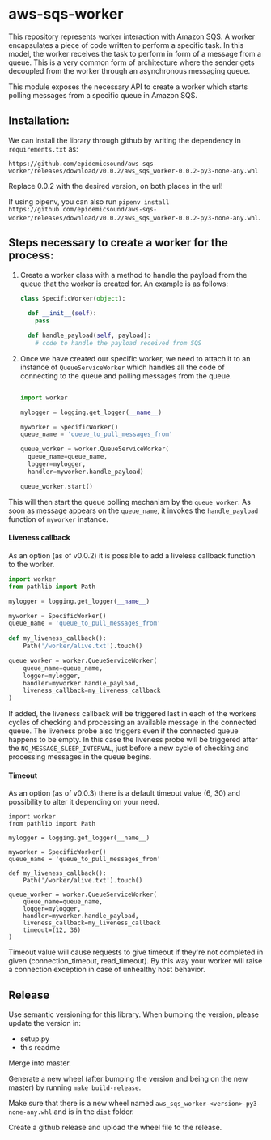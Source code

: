 # aws-sqs-worker
This repository represents worker interaction with Amazon SQS. A worker encapsulates a piece of code written to perform a specific task. In this model, the worker receives the task to perform in form of a message from a queue. This is a very common form of architecture where the sender gets decoupled from the worker through an asynchronous messaging queue.

This module exposes the necessary API to create a worker which starts polling messages from a specific queue in Amazon SQS.

## Installation:
We can install the library through github by writing the dependency in `requirements.txt` as:

```
https://github.com/epidemicsound/aws-sqs-worker/releases/download/v0.0.2/aws_sqs_worker-0.0.2-py3-none-any.whl
```

Replace 0.0.2 with the desired version, on both places in the url!

If using pipenv, you can also run `pipenv install https://github.com/epidemicsound/aws-sqs-worker/releases/download/v0.0.2/aws_sqs_worker-0.0.2-py3-none-any.whl`.

## Steps necessary to create a worker for the process:

1. Create a worker class with a method to handle the payload from the queue that the worker is created for. An example is as follows:

    ```python
    class SpecificWorker(object):
      
      def __init__(self):
        pass
    
      def handle_payload(self, payload):
        # code to handle the payload received from SQS
    
    ```

2. Once we have created our specific worker, we need to attach it to an instance of `QueueServiceWorker` which handles all the code of connecting to the queue and polling messages from the queue.

    ```python
   
    import worker
    
    mylogger = logging.get_logger(__name__)
    
    myworker = SpecificWorker()
    queue_name = 'queue_to_pull_messages_from'
    
    queue_worker = worker.QueueServiceWorker(
      queue_name=queue_name,
      logger=mylogger,
      handler=myworker.handle_payload)
    
    queue_worker.start()
    ```

This will then start the queue polling mechanism by the `queue_worker`. As soon as message appears on the `queue_name`, it invokes the `handle_payload` function of `myworker` instance.

#### Liveness callback
As an option (as of v0.0.2) it is possible to add a liveless callback function to the worker.
```python
import worker
from pathlib import Path

mylogger = logging.get_logger(__name__)

myworker = SpecificWorker()
queue_name = 'queue_to_pull_messages_from'
    
def my_liveness_callback():
    Path('/worker/alive.txt').touch()

queue_worker = worker.QueueServiceWorker(
    queue_name=queue_name,
    logger=mylogger,
    handler=myworker.handle_payload,
    liveness_callback=my_liveness_callback
)  
```

If added, the liveness callback will be triggered last in each of the workers cycles of checking and processing
an available message in the connected queue. The liveness probe also triggers even if the connected queue happens
to be empty. In this case the liveness probe will be triggered after the `NO_MESSAGE_SLEEP_INTERVAL`, just before a 
new cycle of checking and processing messages in the queue begins. 

#### Timeout

As an option (as of v0.0.3) there is a default timeout value (6, 30) and possibility to alter it depending on your need.

```
import worker
from pathlib import Path

mylogger = logging.get_logger(__name__)

myworker = SpecificWorker()
queue_name = 'queue_to_pull_messages_from'
    
def my_liveness_callback():
    Path('/worker/alive.txt').touch()

queue_worker = worker.QueueServiceWorker(
    queue_name=queue_name,
    logger=mylogger,
    handler=myworker.handle_payload,
    liveness_callback=my_liveness_callback
    timeout=(12, 36)
)  
```

Timeout value will cause requests to give timeout if they're not completed in given (connection_timeout, read_timeout). By 
this way your worker will raise a connection exception in case of unhealthy host behavior.

## Release

Use semantic versioning for this library. When bumping the version, please update the version in:

* setup.py
* this readme

Merge into master.

Generate a new wheel (after bumping the version and being on the new master) by running `make build-release`.

Make sure that there is a new wheel named `aws_sqs_worker-<version>-py3-none-any.whl` and is in the `dist` folder.

Create a github release and upload the wheel file to the release.
